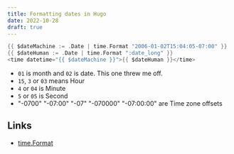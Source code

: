 ```yaml
---
title: Formatting dates in Hugo
date: 2022-10-28
draft: true
---
```


```go
{{ $dateMachine := .Date | time.Format "2006-01-02T15:04:05-07:00" }}
{{ $dateHuman := .Date | time.Format ":date_long" }}
<time datetime="{{ $dateMachine }}">{{ $dateHuman }}</time>
```

- `01` is month and `02` is date. This one threw me off.
- `15`, `3` or `03` means Hour
- `4` or `04` is Minute
- `5` or `05` is Second
- 	"-0700" "-07:00" "-07" "-070000" "-07:00:00" are Time zone offsets

Links
---
- [time.Format](https://gohugo.io/functions/time/format/)
